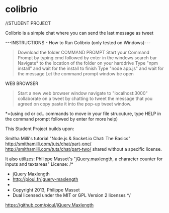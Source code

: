colibrio
========

//STUDENT PROJECT

Colibrio is a simple chat where you can send the last message as tweet

---INSTRUCTIONS - How to Run Colibrio (only tested on Windows)---
> Download the folder
COMMAND PROMPT
> Start your Command Prompt by typing cmd followed by enter in the windows search bar
> Navigate* to the location of the folder on your harddrive 
> Type "npm install" and wait for the install to finish
> Type "node app.js" and wait for the message
> Let the command prompt window be open

WEB BROWSER
> Start a new web browser window
> navigate to "localhost:3000"
> collaborate on a tweet by chatting
> to tweet the message that you agreed on copy paste it into the pop-up tweet window.

*=(using cd or cd.. commands to move in your file strucuture, type HELP in the command prompt followed by enter for more help)



This Student Project builds upon:

Smitha Milli's tutorial "Node.js & Socket.io Chat: The Basics"
http://smithamilli.com/tuts/chat/part-one/
http://smithamilli.com/tuts/chat/part-two/
shared without a specific license.

It also utilizes:
Philippe Masset's 
"jQuery.maxlength, a character counter for inputs and textareas"
License:
/*
 * jQuery Maxlength
 * http://pioul.fr/jquery-maxlength
 *
 * Copyright 2013, Philippe Masset
 * Dual licensed under the MIT or GPL Version 2 licenses
 */

https://github.com/pioul/jQuery.Maxlength